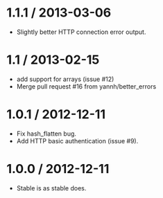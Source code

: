 1.1.1 / 2013-03-06
==================

 * Slightly better HTTP connection error output.

1.1 / 2013-02-15 
==================

  * add support for arrays (issue #12)
  * Merge pull request #16 from yannh/better_errors

1.0.1 / 2012-12-11 
==================

  * Fix hash_flatten bug.
  * Add HTTP basic authentication (issue #9).

1.0.0 / 2012-12-11 
==================

 * Stable is as stable does.
